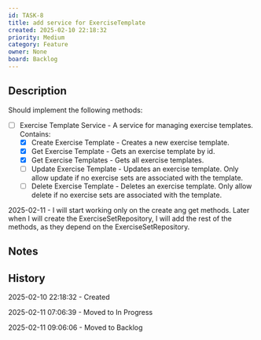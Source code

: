 ```yaml
---
id: TASK-8
title: add service for ExerciseTemplate
created: 2025-02-10 22:18:32
priority: Medium
category: Feature
owner: None
board: Backlog
---
```


## Description
Should implement the following methods:
- [ ] Exercise Template Service - A service for managing exercise templates. Contains:
  - [x] Create Exercise Template - Creates a new exercise template.
  - [x] Get Exercise Template - Gets an exercise template by id.
  - [x] Get Exercise Templates - Gets all exercise templates.
  - [ ] Update Exercise Template - Updates an exercise template. Only allow update if no exercise sets are associated with the template.
  - [ ] Delete Exercise Template - Deletes an exercise template. Only allow delete if no exercise sets are associated with the template.

2025-02-11 - I will start working only on the create ang get methods. 
Later when I will create the ExerciseSetRepository, I will add the rest of the methods, as they depend on the ExerciseSetRepository.

## Notes


## History
2025-02-10 22:18:32 - Created

2025-02-11 07:06:39 - Moved to In Progress

2025-02-11 09:06:06 - Moved to Backlog
